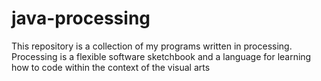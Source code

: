 # java-processing
This repository is a collection of my programs written in processing. Processing is a flexible software sketchbook and a language for learning how to code within the context of the visual arts
